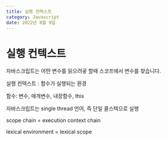 ```yaml
---
title: 실행 컨텍스트
category: Javascript
date: 2022년 8월 9일
---
```


# 실행 컨텍스트
자바스크립트는 어떤 변수를 읽으려곻 할때 스코프에서 변수를 찾습니다.

실행 컨텍스트 : 함수가 실행되는 환경

함수: 변수, 매개변수, 내장함수, this

자바스크립트는 single thread 언어, 즉 단일 콜스텍으로 실행

scope chain = execution context chain

lexical environment = lexical scope

